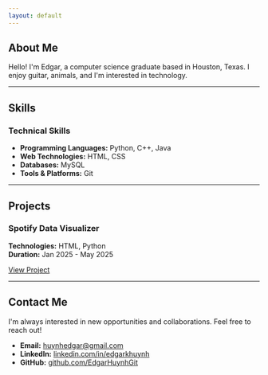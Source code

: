 ```yaml
---
layout: default
---
```


<section id="about" class="section">

# About Me

Hello! I'm Edgar, a computer science graduate based in Houston, Texas. I enjoy guitar, animals, and I'm interested in technology.

</section>

---

<section id="skills" class="section">

# Skills

### Technical Skills
- **Programming Languages:** Python, C++, Java
- **Web Technologies:** HTML, CSS
- **Databases:** MySQL
- **Tools & Platforms:** Git

</section>

---

<section id="projects" class="section">

## Projects

### Spotify Data Visualizer
**Technologies:** HTML, Python  
**Duration:** Jan 2025 - May 2025

[View Project]([https://github.com/yourusername/project](https://github.com/EdgarHuynhGit/SpotifyDataVisualizer))

</section>

---

<section id="contact" class="section">

## Contact Me

I'm always interested in new opportunities and collaborations. Feel free to reach out!

- **Email:** [huynhedgar@gmail.com](mailto:huynhedgar@gmail.com)
- **LinkedIn:** [linkedin.com/in/edgarkhuynh](https://linkedin.com/in/edgarkhuynh/)
- **GitHub:** [github.com/EdgarHuynhGit]((https://github.com/EdgarHuynhGit))

</section>
